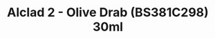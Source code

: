 ---
layout: product
title: "Alclad 2 - Olive Drab (BS381C298) 30ml"
price: "TBA" 
desc: "Metalizer boja"
img_path: "/assets/img/ALCE617.webp"
brand: "N/A"
available: false
special_offer: false
new: false
soon: false
cat: "040000"
subcat: "040300"
subsubcat: "0N/A"
sifra: "ALCE617"
popular: false
spec: false
---